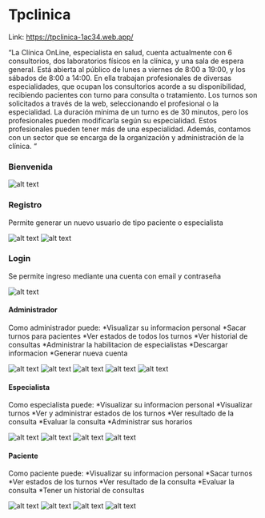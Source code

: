# Tpclinica

Link: https://tpclinica-1ac34.web.app/

“La Clínica OnLine, especialista en salud, cuenta actualmente con 6 consultorios, dos laboratorios físicos en
la clínica, y una sala de espera general. Está abierta al público de lunes a viernes de 8:00 a 19:00, y los
sábados de 8:00 a 14:00. En ella trabajan profesionales de diversas especialidades, que ocupan los
consultorios acorde a su disponibilidad, recibiendo pacientes con turno para consulta o tratamiento. Los
turnos son solicitados a través de la web, seleccionando el profesional o la especialidad. La duración mínima
de un turno es de 30 minutos, pero los profesionales pueden modificarla según su especialidad. Estos
profesionales pueden tener más de una especialidad. Además, contamos con un sector que se encarga de la
organización y administración de la clínica. “

### Bienvenida

![alt text](image.png)

### Registro
Permite generar un nuevo usuario de tipo paciente o especialista

![alt text](image-1.png)
![alt text](image-2.png)

### Login
Se permite ingreso mediante una cuenta con email y contraseña

![alt text](image-3.png)

#### Administrador
Como administrador puede:
*Visualizar su informacion personal
*Sacar turnos para pacientes
*Ver estados de todos los turnos
*Ver historial de consultas 
*Administrar la habilitacion de especialistas
*Descargar informacion 
*Generar nueva cuenta 

![alt text](image-11.png)
![alt text](image-12.png)
![alt text](image-13.png)
![alt text](image-14.png)
![alt text](image-15.png)

#### Especialista
Como especialista puede:
*Visualizar su informacion personal
*Visualizar turnos
*Ver y administrar estados de los turnos
*Ver resultado de la consulta
*Evaluar la consulta
*Administrar sus horarios

![alt text](image-17.png)
![alt text](image-18.png)
![alt text](image-19.png)
![alt text](image-20.png)

#### Paciente
Como paciente puede:
*Visualizar su informacion personal
*Sacar turnos
*Ver estados de los turnos
*Ver resultado de la consulta
*Evaluar la consulta
*Tener un historial de consultas 

![alt text](image-7.png)
![alt text](image-8.png)
![alt text](image-9.png)
![alt text](image-10.png)


